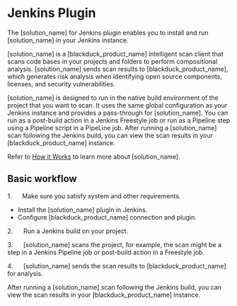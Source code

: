 # Jenkins Plugin

The [solution_name] for Jenkins plugin enables you to install and run [solution_name] in your Jenkins instance. 

[solution_name] is a [blackduck_product_name] intelligent scan client that scans code bases in your projects and folders to perform compositional analysis. [solution_name] sends scan results to [blackduck_product_name], which generates risk analysis when identifying open source components, licenses, and security vulnerabilities.

[solution_name] is designed to run in the native build environment of the project that you want to scan. It uses the same global configuration as your Jenkins instance and provides a pass-through for [solution_name]. You can run as a post-build action in a Jenkins Freestyle job or run as a Pipeline step using a Pipeline script in a PipeLine job.
After running a [solution_name] scan following the Jenkins build, you can view the scan results in your [blackduck_product_name] instance.

Refer to [How it Works](../../gettingstarted/howitworks.md) to learn more about [solution_name].

## Basic workflow
1.      Make sure you satisfy system and other requirements.
*   Install the [solution_name] plugin in Jenkins.
*   Configure [blackduck_product_name] connection and plugin.

2.      Run a Jenkins build on your project.

3.      [solution_name] scans the project, for example, the scan might be a step in a Jenkins Pipeline job or post-build action in a Freestyle job.


4.      [solution_name] sends the scan results to [blackduck_product_name] for analysis.

After running a [solution_name] scan following the Jenkins build, you can view the scan results in your [blackduck_product_name] instance.
